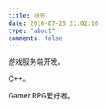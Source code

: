 ```yaml
---
title: 标签
date: 2016-07-25 21:02:10
type: "about"
comments: false
---
```


游戏服务端开发。


C++。    

Gamer,RPG爱好者。